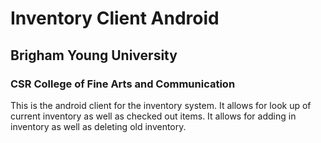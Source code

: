 # Inventory Client Android
## Brigham Young University
### CSR College of Fine Arts and Communication

This is the android client for the inventory system.  It allows for look up of current inventory as well as checked out items.
It allows for adding in inventory as well as deleting old inventory.
